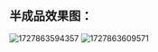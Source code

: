 ## 半成品效果图：
![1727863594357](https://github.com/user-attachments/assets/2c0e9e1c-0388-4033-a60f-91e1a26dcd89)
![1727863609571](https://github.com/user-attachments/assets/075806ab-9e25-4af9-b367-7247862f65c5)
